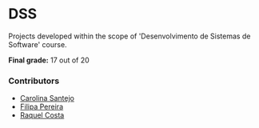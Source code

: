 # DSS

Projects developed within the scope of 'Desenvolvimento de Sistemas de Software' course.

**Final grade:** 17 out of 20

### Contributors
* [Carolina Santejo](https://github.com/CarolinaSantejo)
* [Filipa Pereira](https://github.com/FilipaPereira00)
* [Raquel Costa](https://github.com/chelesgaroth)
